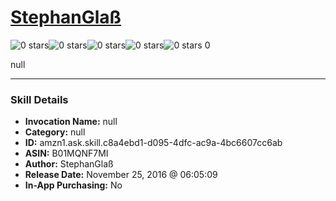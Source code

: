 # [StephanGlaß](http://alexa.amazon.com/#skills/amzn1.ask.skill.c8a4ebd1-d095-4dfc-ac9a-4bc6607cc6ab)
![0 stars](../../images/ic_star_border_black_18dp_1x.png)![0 stars](../../images/ic_star_border_black_18dp_1x.png)![0 stars](../../images/ic_star_border_black_18dp_1x.png)![0 stars](../../images/ic_star_border_black_18dp_1x.png)![0 stars](../../images/ic_star_border_black_18dp_1x.png) 0

null

***

### Skill Details

* **Invocation Name:** null
* **Category:** null
* **ID:** amzn1.ask.skill.c8a4ebd1-d095-4dfc-ac9a-4bc6607cc6ab
* **ASIN:** B01MQNF7MI
* **Author:** StephanGlaß
* **Release Date:** November 25, 2016 @ 06:05:09
* **In-App Purchasing:** No

